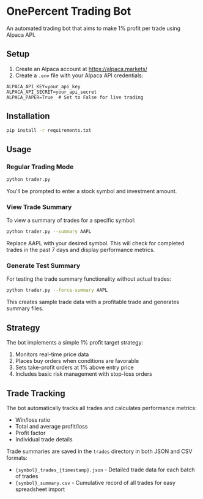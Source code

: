 # OnePercent Trading Bot

An automated trading bot that aims to make 1% profit per trade using Alpaca API.

## Setup
1. Create an Alpaca account at https://alpaca.markets/
2. Create a `.env` file with your Alpaca API credentials:
```
ALPACA_API_KEY=your_api_key
ALPACA_API_SECRET=your_api_secret
ALPACA_PAPER=True  # Set to False for live trading
```

## Installation
```bash
pip install -r requirements.txt
```

## Usage

### Regular Trading Mode
```bash
python trader.py
```
You'll be prompted to enter a stock symbol and investment amount.

### View Trade Summary
To view a summary of trades for a specific symbol:
```bash
python trader.py --summary AAPL
```
Replace AAPL with your desired symbol. This will check for completed trades in the past 7 days and display performance metrics.

### Generate Test Summary
For testing the trade summary functionality without actual trades:
```bash
python trader.py --force-summary AAPL
```
This creates sample trade data with a profitable trade and generates summary files.

## Strategy
The bot implements a simple 1% profit target strategy:
1. Monitors real-time price data
2. Places buy orders when conditions are favorable
3. Sets take-profit orders at 1% above entry price
4. Includes basic risk management with stop-loss orders

## Trade Tracking
The bot automatically tracks all trades and calculates performance metrics:
- Win/loss ratio
- Total and average profit/loss
- Profit factor
- Individual trade details

Trade summaries are saved in the `trades` directory in both JSON and CSV formats:
- `{symbol}_trades_{timestamp}.json` - Detailed trade data for each batch of trades
- `{symbol}_summary.csv` - Cumulative record of all trades for easy spreadsheet import
